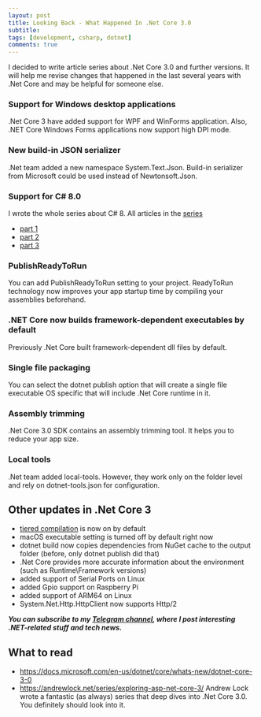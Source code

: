 ```yaml
---
layout: post
title: Looking Back - What Happened In .Net Core 3.0
subtitle: 
tags: [development, csharp, dotnet]
comments: true
---
```


I decided to write article series about .Net Core 3.0 and further versions. It will help me revise changes that happened in the last several years with .Net Core and may be helpful for someone else.

### Support for Windows desktop applications

 .Net Core 3 have added support for WPF and WinForms application. Also, .NET Core Windows Forms applications now support high DPI mode.

### New build-in JSON serializer

.Net team added a new namespace System.Text.Json. Build-in serializer from Microsoft could be used instead of Newtonsoft.Json.

### Support for C# 8.0
I wrote the whole series about C# 8. All articles in the [series](https://flerka.github.io/personal-blog/tags/#csharp8-series)
- [part 1](https://flerka.github.io/personal-blog/2022-05-25-whats-new-in-net-csharp-8-part1/)
- [part 2](https://flerka.github.io/personal-blog/2022-05-28-whats-new-in-net-csharp-8-part2/)
- [part 3](https://flerka.github.io/personal-blog/2022-05-28-whats-new-in-net-csharp-8-part3/)

### PublishReadyToRun

You can add PublishReadyToRun setting to your project. ReadyToRun technology now improves your app startup time by compiling your assemblies beforehand.

### .NET Core now builds framework-dependent executables by default

Previously .Net Core built framework-dependent dll files by default.

### Single file packaging

You can select the dotnet publish option that will create a single file executable OS specific that will include .Net Core runtime in it.

### Assembly trimming

.Net Core 3.0 SDK contains an assembly trimming tool. It helps you to reduce your app size.

### Local tools

.Net team added local-tools. However, they work only on the folder level and rely on dotnet-tools.json for configuration.

## Other updates in .Net Core 3

- [tiered compilation](https://flerka.github.io/personal-blog/2022-06-11-tiered-compilation-in-dotnet/) is now on by default
- macOS executable setting is turned off by default right now
- dotnet build now copies dependencies from NuGet cache to the output folder (before, only dotnet publish did that)
- .Net Core provides more accurate information about the environment (such as Runtime\Framework versions)
- added support of Serial Ports on Linux
- added Gpio support on Raspberry Pi  
- added support of ARM64 on Linux
- System.Net.Http.HttpClient now supports Http/2

__*You can subscribe to my [Telegram channel](https://t.me/dotnetarticles), where I post interesting .NET-related stuff and tech news.*__

## What to read
- https://docs.microsoft.com/en-us/dotnet/core/whats-new/dotnet-core-3-0
- https://andrewlock.net/series/exploring-asp-net-core-3/ Andrew Lock wrote a fantastic (as always) series that deep dives into .Net Core 3.0. You definitely should look into it.